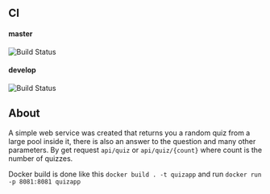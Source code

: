 ## CI
#### master
![Build Status](https://github.com/kuchartI/QuizApp/actions/workflows/quizzes.yml/badge.svg?branch=master)
#### develop
![Build Status](https://github.com/kuchartI/QuizApp/actions/workflows/quizzes.yml/badge.svg?branch=develop)

## About
A simple web service was created that returns
you a random quiz from a large pool inside it,
there is also an answer to the question and many
other parameters. By get request
`api/quiz` or `api/quiz/{count}`
where count is the number of quizzes.

Docker build is done like this
`docker build . -t quizapp`
and run `docker run -p 8081:8081 quizapp`